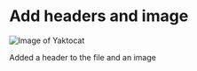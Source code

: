 # Add headers and image
![Image of Yaktocat](https://octodex.github.com/images/yaktocat.png)

Added a header to the file and an image
